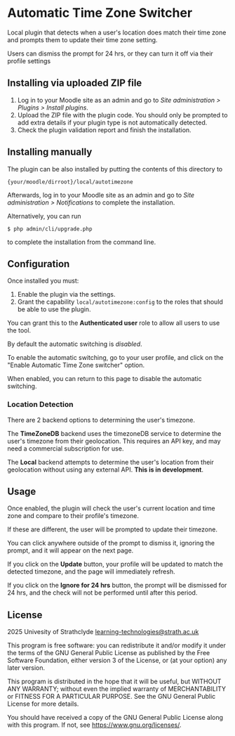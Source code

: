 # Automatic Time Zone Switcher #

Local plugin that detects when a user's location does match their time zone and
prompts them to update their time zone setting.

Users can dismiss the prompt for 24 hrs, or they can turn it off via their 
profile settings

## Installing via uploaded ZIP file ##

1. Log in to your Moodle site as an admin and go to _Site administration >
   Plugins > Install plugins_.
2. Upload the ZIP file with the plugin code. You should only be prompted to add
   extra details if your plugin type is not automatically detected.
3. Check the plugin validation report and finish the installation.

## Installing manually ##

The plugin can be also installed by putting the contents of this directory to

    {your/moodle/dirroot}/local/autotimezone

Afterwards, log in to your Moodle site as an admin and go to _Site administration >
Notifications_ to complete the installation.

Alternatively, you can run

    $ php admin/cli/upgrade.php

to complete the installation from the command line.

## Configuration ##
Once installed you must:

1. Enable the plugin via the settings.
2. Grant the capability `local/autotimezone:config` to the
roles that should be able to use the plugin.

You can grant this to the **Authenticated user** role to allow all users to 
use the tool.

By default the automatic switching is *disabled*.

To enable the automatic switching, go to your user profile, and click on the
"Enable Automatic Time Zone switcher" option.

When enabled, you can return to this page to disable the automatic switching.

### Location Detection ###
There are 2 backend options to determining the user's timezone.

The **TimeZoneDB** backend uses the timezoneDB service to determine the 
user's timezone from their geolocation. This requires an API key, and may 
need a commercial subscription for use.

The **Local** backend attempts to determine the user's location from their 
geolocation without using any external API. **This is in development**.

## Usage ##
Once enabled, the plugin will check the user's current location and time zone 
and compare to their profile's timezone.

If these are different, the user will be prompted to update their timezone.

You can click anywhere outside of the prompt to dismiss it, ignoring the 
prompt, and it will appear on the next page.

If you click on the **Update** button, your profile will be updated to match 
the detected timezone, and the page will immediately refresh.

If you click on the **Ignore for 24 hrs** button, the prompt will be dismissed 
for 24 hrs, and the check will not be performed until after this period.

## License ##

2025 Univesity of Strathclyde <learning-technologies@strath.ac.uk>

This program is free software: you can redistribute it and/or modify it under
the terms of the GNU General Public License as published by the Free Software
Foundation, either version 3 of the License, or (at your option) any later
version.

This program is distributed in the hope that it will be useful, but WITHOUT ANY
WARRANTY; without even the implied warranty of MERCHANTABILITY or FITNESS FOR A
PARTICULAR PURPOSE.  See the GNU General Public License for more details.

You should have received a copy of the GNU General Public License along with
this program.  If not, see <https://www.gnu.org/licenses/>.
